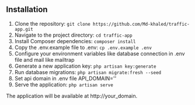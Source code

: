 ## Installation
1. Clone the repository: `git clone https://github.com/Md-khaled/traffic-app.git`
2. Navigate to the project directory: `cd traffic-app`
3. Install Composer dependencies: `composer install`
4. Copy the .env.example file to .env: `cp .env.example .env`
5. Configure your environment variables like database connection in .env file and mail like mailtrap
6. Generate a new application key: `php artisan key:generate`
7. Run database migrations: `php artisan migrate:fresh --seed`
8. Set api domain in .env file API_DOMAIN=''
10. Serve the application: `php artisan serve`

The application will be available at http://your_domain.